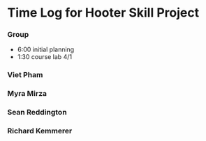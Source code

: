 # Time Log for Hooter Skill Project

### Group
  - 6:00 initial planning
  - 1:30 course lab 4/1
  
### Viet Pham


### Myra Mirza


### Sean Reddington


### Richard Kemmerer

